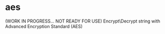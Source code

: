# aes
(WORK IN PROGRESS... NOT READY FOR USE)
Encrypt\Decrypt string with Advanced Encryption Standard (AES)
